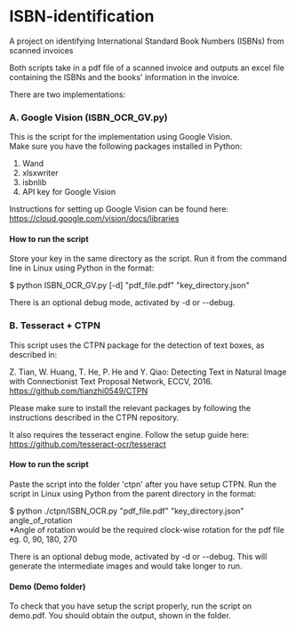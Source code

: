 # ISBN-identification
A project on identifying International Standard Book Numbers (ISBNs) from scanned invoices

Both scripts take in a pdf file of a scanned invoice and outputs an excel file containing the ISBNs and the books' information in the invoice.

There are two implementations:
### A. Google Vision (ISBN_OCR_GV.py) 
This is the script for the implementation using Google Vision. \
Make sure you have the following packages installed in Python:
1. Wand 
2. xlsxwriter 
3. isbnlib 
4. API key for Google Vision

Instructions for setting up Google Vision can be found here: 
https://cloud.google.com/vision/docs/libraries
#### How to run the script
Store your key in the same directory as the script.
Run it from the command line in Linux using Python in the format: 

$ python ISBN_OCR_GV.py [-d] "pdf_file.pdf" "key_directory.json" 

There is an optional debug mode, activated by -d or --debug.

### B. Tesseract + CTPN 
This script uses the CTPN package for the detection of text boxes, as described in: 

Z. Tian, W. Huang, T. He, P. He and Y. Qiao: Detecting Text in Natural Image with
Connectionist Text Proposal Network, ECCV, 2016. 
https://github.com/tianzhi0549/CTPN

Please make sure to install the relevant packages by following the instructions described in the CTPN repository.

It also requires the tesseract engine. Follow the setup guide here:
https://github.com/tesseract-ocr/tesseract

#### How to run the script
Paste the script into the folder 'ctpn' after you have setup CTPN.
Run the script in Linux using Python from the parent directory in the format:

$ python ./ctpn/ISBN_OCR.py "pdf_file.pdf" "key_directory.json" angle_of_rotation \
*Angle of rotation would be the required clock-wise rotation for the pdf file eg. 0, 90, 180, 270

There is an optional debug mode, activated by -d or --debug. This will generate the intermediate images and would take longer to run.

#### Demo (Demo folder)
To check that you have setup the script properly, run the script on  demo.pdf. You should obtain the output, shown in the folder.

